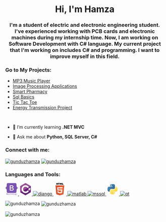 <h1 align="center">Hi, I'm Hamza</h1>
<h3 align="center">I'm a student of electric and electronic engineering student. I've experienced working with PCB cards and electronic machines during my internship time. Now, I am working on Software Development with C# language. My current project that I'm working on includes C# and programming. I want to improve myself in this field.</h3>

<h3 align="left">Go to My Projects:</h3>

* [MP3 Music Player](https://github.com/gunduzhamza/Mp3mucis)
* [Image Processing Applications](https://github.com/gunduzhamza/ImgProcess-App)
* [Smart Pharmacy](https://github.com/gunduzhamza/smartPharmacy)
* [Sql Basics](https://github.com/gunduzhamza/Sql-basics)
* [Tic Tac Toe](https://github.com/gunduzhamza/Tictactoe)
* [Energy Transmission Project](https://github.com/gunduzhamza/Energy-Tansmission-Project)

<p align="left"> <a href="https://twitter.com/" target="blank"><img src="https://img.shields.io/twitter/follow/?logo=twitter&style=for-the-badge" alt="" /></a> </p>

- 🌱 I’m currently learning **.NET MVC**

- 💬 Ask me about **Python, SQL Server, C#**

<h3 align="left">Connect with me:</h3>
<p align="left">
<a href="https://linkedin.com/in/gunduzhamza" target="blank"><img align="center" src="https://raw.githubusercontent.com/rahuldkjain/github-profile-readme-generator/master/src/images/icons/Social/linked-in-alt.svg" alt="gunduzhamza" height="30" width="40" /></a>
<a href="https://www.leetcode.com/gunduzhamza" target="blank"><img align="center" src="https://raw.githubusercontent.com/rahuldkjain/github-profile-readme-generator/master/src/images/icons/Social/leet-code.svg" alt="gunduzhamza" height="30" width="40" /></a>
</p>

<h3 align="left">Languages and Tools:</h3>
<p align="left"> <a href="https://getbootstrap.com" target="_blank" rel="noreferrer"> <img src="https://raw.githubusercontent.com/devicons/devicon/master/icons/bootstrap/bootstrap-plain-wordmark.svg" alt="bootstrap" width="40" height="40"/> </a> <a href="https://www.w3schools.com/cs/" target="_blank" rel="noreferrer"> <img src="https://raw.githubusercontent.com/devicons/devicon/master/icons/csharp/csharp-original.svg" alt="csharp" width="40" height="40"/> </a> <a href="https://www.djangoproject.com/" target="_blank" rel="noreferrer"> <img src="https://cdn.worldvectorlogo.com/logos/django.svg" alt="django" width="40" height="40"/> </a> <a href="https://www.w3.org/html/" target="_blank" rel="noreferrer"> <img src="https://raw.githubusercontent.com/devicons/devicon/master/icons/html5/html5-original-wordmark.svg" alt="html5" width="40" height="40"/> </a> <a href="https://www.mathworks.com/" target="_blank" rel="noreferrer"> <img src="https://upload.wikimedia.org/wikipedia/commons/2/21/Matlab_Logo.png" alt="matlab" width="40" height="40"/> </a> <a href="https://www.microsoft.com/en-us/sql-server" target="_blank" rel="noreferrer"> <img src="https://www.svgrepo.com/show/303229/microsoft-sql-server-logo.svg" alt="mssql" width="40" height="40"/> </a> <a href="https://www.python.org" target="_blank" rel="noreferrer"> <img src="https://raw.githubusercontent.com/devicons/devicon/master/icons/python/python-original.svg" alt="python" width="40" height="40"/> </a> <a href="https://www.qt.io/" target="_blank" rel="noreferrer"> <img src="https://upload.wikimedia.org/wikipedia/commons/0/0b/Qt_logo_2016.svg" alt="qt" width="40" height="40"/> </a> </p>

<p><img align="left" src="https://github-readme-stats.vercel.app/api/top-langs?username=gunduzhamza&show_icons=true&locale=en&layout=compact" alt="gunduzhamza" /></p>

<p>&nbsp;<img align="center" src="https://github-readme-stats.vercel.app/api?username=gunduzhamza&show_icons=true&locale=en" alt="gunduzhamza" /></p>

<p><img align="center" src="https://github-readme-streak-stats.herokuapp.com/?user=gunduzhamza&" alt="gunduzhamza" /></p>
